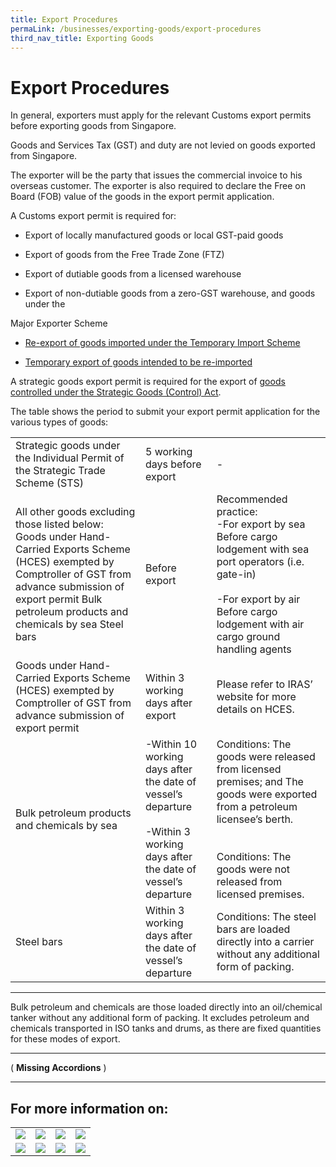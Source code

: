 ```yaml
---
title: Export Procedures
permaLink: /businesses/exporting-goods/export-procedures
third_nav_title: Exporting Goods
---
```


# Export Procedures

In general, exporters must apply for the relevant Customs export permits before exporting goods from Singapore.

Goods and Services Tax (GST) and duty are not levied on goods exported from Singapore.

The exporter will be the party that issues the commercial invoice to his overseas customer. The exporter is also required to declare the Free on Board (FOB) value of the goods in the export permit application.

A Customs export permit is required for:

-   Export of locally manufactured goods or local GST-paid goods
    
-   Export of goods from the Free Trade Zone (FTZ)
    
-   Export of dutiable goods from a licensed warehouse
    
-   Export of non-dutiable goods from a zero-GST warehouse, and goods under the
    

Major Exporter Scheme

-   [Re-export of goods imported under the Temporary Import Scheme](https://www.customs.gov.sg/businesses/importing-goods/temporary-import-scheme)
    
-   [Temporary export of goods intended to be re-imported](https://www.customs.gov.sg/businesses/importing-goods/temporary-import-scheme)
    

A strategic goods export permit is required for the export of [goods controlled under the Strategic Goods (Control) Act](https://www.customs.gov.sg/businesses/strategic-goods-control/strategic-goods-control-list).

The table shows the period to submit your export permit application for the various types of goods:

|                                                                                                                                                                                                                                 |                                                                                                                           |                                                                                                                                                                                                         |
|---------------------------------------------------------------------------------------------------------------------------------------------------------------------------------------------------------------------------------|---------------------------------------------------------------------------------------------------------------------------|---------------------------------------------------------------------------------------------------------------------------------------------------------------------------------------------------------|
| Strategic goods under the Individual Permit of the Strategic Trade Scheme \(STS\)                                                                                                                                               | 5 working days before export                                                                                              | \-                                                                                                                                                                                                      |
| All other goods excluding those listed below: Goods under Hand\-Carried Exports Scheme \(HCES\) exempted by Comptroller of GST from advance submission of export permit Bulk petroleum products and chemicals by sea Steel bars | Before export                                                                                                             | Recommended practice: <br>-For export by sea<br>Before cargo lodgement with sea port operators \(i\.e\. gate\-in\)<br> <br>-For export by air        <br>Before cargo lodgement with air cargo ground handling agents |
| Goods under Hand\-Carried Exports Scheme \(HCES\) exempted by Comptroller of GST from advance submission of export permit                                                                                                       | Within 3 working days after export                                                                                        | Please refer to IRAS’ website for more details on HCES\.                                                                                                                                                |
| Bulk petroleum products and chemicals by sea                                                                                                                                                                               | -Within 10 working days after the date of vessel’s departure <br><br>-Within 3 working days after the date of vessel’s departure | Conditions: The goods were released from licensed premises; and The goods were exported from a petroleum licensee’s berth\. <br><br><br>Conditions: The goods were not released from licensed premises\.           |
| Steel bars                                                                                                                                                                                                                      | Within 3 working days after the date of vessel’s departure                                                                | Conditions: The steel bars are loaded directly into a carrier without any additional form of packing\.                                                                                                  |
***
Bulk petroleum and chemicals are those loaded directly into an oil/chemical tanker without any additional form of packing. It excludes petroleum and chemicals transported in ISO tanks and drums, as there are fixed quantities for these modes of export.
***
( **Missing Accordions** )
***

## For more information on:
|   |   |   |   |
|---|---|---|---|
|  ![](https://lh6.googleusercontent.com/AjI0XS_kJqOX7OzNX5he7bFzcjeOrm1kspQgXDC4yhHfL-b5KLUPPvgWQ1Pp39I62wVU2xbuCO2-81U8h8EbSbVawhzNI0NA3UPFBVO4jpGg-4UfvKyZOUMMXj2fwLsUm6RmEEtEhx48uPWR3Q) | ![](https://lh6.googleusercontent.com/iEcwPp8Wd_uhQTOILXNaEnVDkVj5Jek9Mx04IRsJD89fqz9pqnGS-rO0P3pJ07ULbeTI8-p_mS7NYl-UAPK6vLO7FiclsaqC-P8dnLJoiJ8VXMVeByJ-j8FjHFdkm_0mSmBXle7OSL1uRAnM6Q)  | ![](https://lh4.googleusercontent.com/4-CuQIbaiUnIPhw_Fe3lpAey-7Mpl2n4hQT19pVqgRRTJTiPKY1EUxefcha2lSFVEtN_XxyLNBoWyT68_yPT6hZgf0W_DOKK3ea_vCsNnGBNSqGRt6RCreNqJeZFM44KlxZ9bo8f0wKk4axoMA)  | ![](https://lh6.googleusercontent.com/ljaZ3DpcQ2ePt9RwmbmEnOL7yQvLUx0yLQpEpRyATGRNomd2Mx8S79BEeT3qTZN2oSi2utxrsJ01DZMZX6impNS8z_dhUG5uV8YuetFyAtaWlFm1nwTh8x2f8gZ-x2kd8YjV28pbBYOgXTGLKA)  |
| ![](https://lh6.googleusercontent.com/tbAC1f8yIkE7WBKOjz6CfTN7FZfkNBM4DKzx5Uw3mVSjI76bwpPHxGT78v2SRx-YnafnzIUh12YpZCRVIVJhQIPvUriVLfZ1CUThsNoO89yFFPpGKriowXsd9w2KKsLsdPtXvPUxGA_bB0J7mg)  | ![](https://lh5.googleusercontent.com/h89OU6AstZVOyadkiz02yAjgQOITeWUx45AN_O6sdAHUt8UjN5pI6ELP3srtQDoRIYnkibhXMsDxkH6oorn7kQ9O_pq_H241A4K2dpVs3sVWVMItAgB_R8aP0wwPG17Sg5aaAZ3cr7Bg2N1n_A)  |  ![](https://lh3.googleusercontent.com/usGrUamoNy26omG9rKWTudkArg33PRxD3fIPB2g0fTKEJ035V4xEiOwxnB9JbhzOcCDzl_kWCz3vrTDpLKhJ887N-o-rKBjzsfE-faS0rSc3oUxPmWRXduUqGQx4D4gPK3vWRELZiaX7NSnHsg) | ![](https://lh6.googleusercontent.com/95ozKiQPxy-7g5qDYtJ36QzlSMJ1skBINK35VlpMTjtU5gb0Ic6LCRF-ud8Sm9bBJWtp17-XBz0R5cvQ4n9fBbvkX-eepymaCt9L_DPW86aXR1Z9wfoa2URi40ntA0U_aFkFaUyr-pSlzECIbA)  |
  
